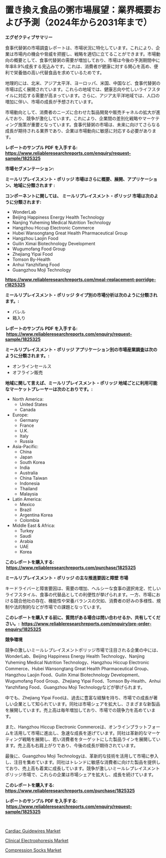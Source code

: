 <p><h1>置き換え食品の粥市場展望：業界概要および予測（2024年から2031年まで）</h1></p><p><strong>エグゼクティブサマリー</strong></p>
<p><p>食事代替粥の市場調査レポートは、市場状況に特化しています。これにより、企業は市場内の機会や脅威を把握し、戦略を適切に立てることができます。市場動向の概要として、食事代替粥の需要が増加しており、市場は今後の予測期間中に年率8.9%成長する見込みです。これは、消費者が健康に対する関心を高め、便利で栄養価の高い代替食品を求めているためです。</p><p>地理的には、北米、アジア太平洋、ヨーロッパ、米国、中国など、食事代替粥の市場は広く展開されています。これらの地域では、健康志向や忙しいライフスタイルに対応する需要が高まっています。さらに、アジア太平洋地域では、人口の増加に伴い、市場の成長が予想されています。</p><p>市場動向として、消費者のニーズに合わせた製品開発や販売チャネルの拡大が進んでおり、競争が激化しています。これにより、企業間の差別化戦略やマーケティング施策が重要となっています。食事代替粥の市場は、未来に向けてさらなる成長が期待される業界であり、企業は市場動向に敏感に対応する必要があります。</p></p>
<p><strong>レポートのサンプル PDF を入手する: <a href="https://www.reliableresearchreports.com/enquiry/request-sample/1825325">https://www.reliableresearchreports.com/enquiry/request-sample/1825325</a></strong></p>
<p><strong>市場セグメンテーション:</strong></p>
<p><strong> ミールリプレイスメント・ポリッジ 市場はさらに概要、展開、アプリケーション、地域に分類されます :</strong></p>
<p><strong>コンポーネントに関しては、 ミールリプレイスメント・ポリッジ 市場は次のように分類されます: &nbsp;</strong></p>
<p><ul><li>WonderLab</li><li>Beijing Happiness Energy Health Technology</li><li>Nanjing Yuheming Medical Nutrition Technology</li><li>Hangzhou Hiccup Electronic Commerce</li><li>Hubei Wansongtang Great Health Pharmaceutical Group</li><li>Hangzhou Laojin Food</li><li>Guilin Ximai Biotechnology Development</li><li>Wugumofang Food Group</li><li>Zhejiang Yipai Food</li><li>Tomson By-Health</li><li>Anhui Yanzhifang Food</li><li>Guangzhou Moji Technology</li></ul></p>
<p><strong><a href="https://www.reliableresearchreports.com/meal-replacement-porridge-r1825325">https://www.reliableresearchreports.com/meal-replacement-porridge-r1825325</a></strong></p>
<p><strong> ミールリプレイスメント・ポリッジ タイプ別の市場分析は次のように分類されます。:</strong></p>
<p><ul><li>バレル</li><li>箱入り</li></ul></p>
<p><strong>レポートのサンプル PDF を入手する: &nbsp;<a href="https://www.reliableresearchreports.com/enquiry/request-sample/1825325">https://www.reliableresearchreports.com/enquiry/request-sample/1825325</a></strong></p>
<p><strong> ミールリプレイスメント・ポリッジ アプリケーション別の市場産業調査は次のように分類されます。:</strong></p>
<p><ul><li>オンラインセールス</li><li>オフライン販売</li></ul></p>
<p><strong>地域に関して言えば、ミールリプレイスメント・ポリッジ 地域ごとに利用可能なマーケットプレーヤーは次のとおりです。:</strong></p>
<p><ul>
    <li>
        North America:
        <ul>
            <li>United States</li>
            <li>Canada</li>
        </ul>
    </li>
    <li>
        Europe:
        <ul>
            <li>Germany</li>
            <li>France</li>
            <li>U.K.</li>
            <li>Italy</li>
            <li>Russia</li>
        </ul>
    </li>
    <li>
        Asia-Pacific:
        <ul>
            <li>China</li>
            <li>Japan</li>
            <li>South Korea</li>
            <li>India</li>
            <li>Australia</li>
            <li>China Taiwan</li>
            <li>Indonesia</li>
            <li>Thailand</li>
            <li>Malaysia</li>
        </ul>
    </li>
    <li>
        Latin America:
        <ul>
            <li>Mexico</li>
            <li>Brazil</li>
            <li>Argentina Korea</li>
            <li>Colombia</li>
        </ul>
    </li>
    <li>
        Middle East & Africa:
        <ul>
            <li>Turkey</li>
            <li>Saudi</li>
            <li>Arabia</li>
            <li>UAE</li>
            <li>Korea</li>
        </ul>
    </li>
    </ul></p>
<p><strong>このレポートを購入する: &nbsp;<a href="https://www.reliableresearchreports.com/purchase/1825325">https://www.reliableresearchreports.com/purchase/1825325</a></strong></p>
<p><strong>ミールリプレイスメント・ポリッジ の主な推進要因と障壁 市場</strong></p>
<p><p>キードライバーと障害要因は、需要の増加、ヘルシーな食事の選択肯定、忙しいライフスタイル、食事の代替品としての利便性が挙げられます。一方、市場における競合他社の存在、機能性や栄養バランスの欠如、消費者の好みの多様性、規制や法的制約などが市場での課題となっています。 </p></p>
<p><strong>このレポートを購入する前に、質問がある場合は問い合わせるか、共有してください。:&nbsp; <a href="https://www.reliableresearchreports.com/enquiry/pre-order-enquiry/1825325">https://www.reliableresearchreports.com/enquiry/pre-order-enquiry/1825325</a></strong></p>
<p><strong>競争環境</strong></p>
<p><p>競争の激しいミールレプレイスメントポリッジ市場で注目される企業の中には、WonderLab、Beijing Happiness Energy Health Technology、Nanjing Yuheming Medical Nutrition Technology、Hangzhou Hiccup Electronic Commerce、Hubei Wansongtang Great Health Pharmaceutical Group、Hangzhou Laojin Food、Guilin Ximai Biotechnology Development、Wugumofang Food Group、Zhejiang Yipai Food、Tomson By-Health、Anhui Yanzhifang Food、Guangzhou Moji Technologyなどが挙げられます。</p><p>中でも、Zhejiang Yipai Foodは、過去に豊富な経験を持ち、市場での成長が著しい企業として知られています。同社は市場シェアを拡大し、さまざまな新製品を展開しています。売上高は毎年増加しており、市場での競争力を高めています。</p><p>また、Hangzhou Hiccup Electronic Commerceは、オンラインプラットフォームを活用して市場に進出し、急速な成長を遂げています。同社は革新的なマーケティング戦略を展開し、若い消費者をターゲットにした製品ラインを展開しています。売上高も右肩上がりであり、今後の成長が期待されています。</p><p>最後に、Guangzhou Moji Technologyは、革新的な技術を活用して市場に参入し、注目を集めています。同社はトレンドに敏感な消費者に向けた製品を提供しており、売上高も着実に成長しています。競争が激しいミールレプレイスメントポリッジ市場で、これらの企業は市場シェアを拡大し、成長を続けています。</p></p>
<p><strong>このレポートを購入する: &nbsp; <a href="https://www.reliableresearchreports.com/purchase/1825325">https://www.reliableresearchreports.com/purchase/1825325</a></strong></p>
<p><strong>レポートのサンプル PDF を入手する: &nbsp;<a href="https://www.reliableresearchreports.com/enquiry/request-sample/1825325">https://www.reliableresearchreports.com/enquiry/request-sample/1825325</a></strong><strong></strong></p>
<p>&nbsp;</p>
<p><p><a href="https://sore-arch-6db.notion.site/Cardiac-Guidewires-Market-Comprehensive-Assessment-by-Type-Application-and-Geography-4f7d65971a3a4db4814b9648923fa271">Cardiac Guidewires Market</a></p><p><a href="https://funky-papaya-cf4.notion.site/Clinical-Electrophoresis-Market-Research-Report-Its-History-and-Forecast-2024-to-2031-b0ce2ad19051453e859d2bc63364c05c">Clinical Electrophoresis Market</a></p><p><a href="https://confirmed-shield-e13.notion.site/Compression-Socks-Market-Exploring-Market-Share-Market-Trends-and-Future-Growth-ce9708d3aa20418e8df86a9eb7da5f1c">Compression Socks Market</a></p></p>